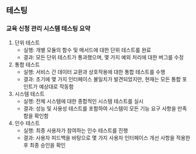 ## 테스팅

### 교육 신청 관리 시스템 테스팅 요약
1. 단위 테스트
   * 실행: 개별 모듈의 함수 및 메서드에 대한 단위 테스트를 완료
   * 결과: 모든 단위 테스트가 통과했으며, 몇 가지 예외 처리에 대한 버그를 수정
2. 통합 테스트
   * 실행: 서비스 간 데이터 교환과 상호작용에 대한 통합 테스트를 수행
   * 결과: 초기에 몇 가지 인터페이스 불일치가 발견되었지만, 현재는 모든 통합 포인트가 예상대로 작동함
3. 시스템 테스트
   * 실행: 전체 시스템에 대한 종합적인 시스템 테스트를 실시
   * 결과: 성능 및 사용성 테스트를 포함하여 시스템이 모든 기능 요구 사항을 만족함을 확인함
4. 인수 테스트
   * 실행: 최종 사용자가 참여하는 인수 테스트를 진행
   * 결과: 사용자 피드백을 바탕으로 몇 가지 사용자 인터페이스 개선 사항을 적용한 후 최종 승인을 확인 